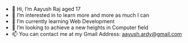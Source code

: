 - 👋 Hi, I’m Aayush Raj aged 17 
- 👀 I’m interested in to learn more and more as much I can 
- 🌱 I’m currently learning Web Development
- 💞️ I’m looking to achieve a new heights in Computer field
- 📫 You can contact me at my Gmail Address: aayush.ardy@gmail.com

